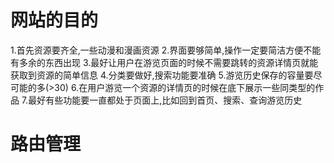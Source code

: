 # 网站的目的
  1.首先资源要齐全,一些动漫和漫画资源
  2.界面要够简单,操作一定要简洁方便不能有多余的东西出现
  3.最好让用户在游览页面的时候不需要跳转的资源详情页就能获取到资源的简单信息
  4.分类要做好,搜索功能要准确
  5.游览历史保存的容量要尽可能的多(>30)
  6.在用户游览一个资源的详情页的时候在底下展示一些同类型的作品
  7.最好有些功能要一直都处于页面上,比如回到首页、搜索、查询游览历史

# 路由管理
  